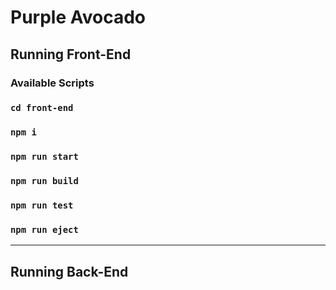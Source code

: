 # Purple Avocado
## Running Front-End

### Available Scripts

### `cd front-end`
### `npm i`
### `npm run start`
### `npm run build`
### `npm run test`
### `npm run eject`

---

## Running Back-End
